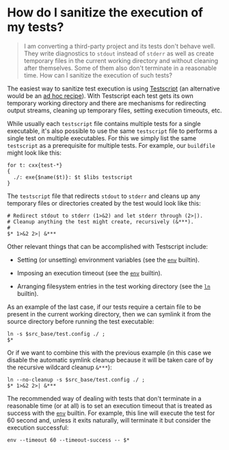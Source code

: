 # How do I sanitize the execution of my tests?

> I am converting a third-party project and its tests don't behave well. They
> write diagnostics to `stdout` instead of `stderr` as well as create
> temporary files in the current working directory and without cleaning after
> themselves. Some of them also don't terminate in a reasonable time. How can
> I sanitize the execution of such tests?

The easiest way to sanitize test execution is using [Testscript][testscript]
(an alternative would be an [ad hoc recipe][adhoc-recipe]). With Testscript
each test gets its own temporary working directory and there are mechanisms
for redirecting output streams, cleaning up temporary files, setting execution
timeouts, etc.

While usually each `testscript` file contains multiple tests for a single
executable, it's also possible to use the same `testscript` file to performs a
single test on multiple executables. For this we simply list the same
`testscript` as a prerequisite for multiple tests. For example, our
`buildfile` might look like this:

```
for t: cxx{test-*}
{
  ./: exe{$name($t)}: $t $libs testscript
}
```

The `testscript` file that redirects `stdout` to `stderr` and cleans up any
temporary files or directories created by the test would look like this:

```
# Redirect stdout to stderr (1>&2) and let stderr through (2>|).
# Cleanup anything the test might create, recursively (&***).
#
$* 1>&2 2>| &***
```

Other relevant things that can be accomplished with Testscript include:

* Setting (or unsetting) environment variables (see the [`env`][env]
  builtin).

* Imposing an execution timeout (see the [`env`][env] builtin).

* Arranging filesystem entries in the test working directory (see the
  [`ln`][ln] builtin).

As an example of the last case, if our tests require a certain file to be
present in the current working directory, then we can symlink it from the
source directory before running the test executable:

```
ln -s $src_base/test.config ./ ;
$*
```

Or if we want to combine this with the previous example (in this case
we disable the automatic symlink cleanup because it will be taken care
of by the recursive wildcard cleanup `&***`):

```
ln --no-cleanup -s $src_base/test.config ./ ;
$* 1>&2 2>| &***
```

The recommended way of dealing with tests that don't terminate in a reasonable
time (or at all) is to set an execution timeout that is treated as success
with the [`env`][env] builtin. For example, this line will execute the test
for 60 second and, unless it exits naturally, will terminate it but consider
the execution successful:

```
env --timeout 60 --timeout-success -- $*
```

[testscript]: https://build2.org/build2/doc/build2-testscript-manual.xhtml
[adhoc-recipe]: https://build2.org/release/0.13.0.xhtml#adhoc-recipe
[env]: https://build2.org/build2/doc/build2-testscript-manual.xhtml#builtins-env
[ln]: https://build2.org/build2/doc/build2-testscript-manual.xhtml#builtins-ln

